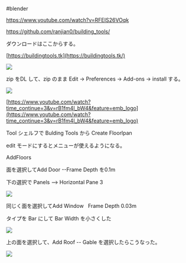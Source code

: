 #blender 


https://www.youtube.com/watch?v=RFEIS26VOqk

https://github.com/ranjian0/building_tools/

ダウンロードはここからする。

[https://buildingtools.tk](https://buildingtools.tk/)

![](image-kmyfpy9v.png)

zip をDL して、zip のまま Edit -> Preferences -> Add-ons -> install する。

![](image-kmyfrfkx.png)

[https://www.youtube.com/watch?time_continue=3&v=rB1fm4I_bW4&feature=emb_logo](https://www.youtube.com/watch?time_continue=3&v=rB1fm4I_bW4&feature=emb_logo)

Tool シェルフで
Bulding Tools から Create Floorlpan

edit
モードにするとメニューが使えるようになる。

AddFloors

面を選択してAdd
Door --Frame Depth を0.1m

下の選択で
Panels --> Horizontal Pane 3

![](image-kmyfs7bu.png)

同じく面を選択してAdd Window   Frame Depth 0.03m

タイプを Bar にして Bar Width を小さくした

![](image-kmyfsnvh.png)

上の面を選択して、Add Roof -- Gable を選択したらこうなった。

![](image-kmyft179.png)

